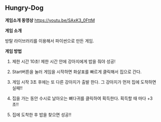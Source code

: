 ## Hungry-Dog

**게임소개 동영상**
 https://youtu.be/SAxK3_0FttM


**게임 소개**

방탈 라이브러리를 이용해서 파이썬으로 만든 게임.

**게임 방법**

1. 제한 시간 10초! 제한 시간 안에 강아지에게 밥을 줘야 성공!

2. Start버튼을 눌러 게임을 시작하면 
   화살표를 빠르게 클릭해서 집으로 간다.

3. 게임 시작 3초 후에는 또 다른 강아지가 출발 한다.
    그 강아지가 먼저 집에 도착하면 실패!!

4. 집을 가는 동안 수시로 날아오는 뼈다귀를 클릭하여 획득한다. 
    획득할 때 마다 +3초!!

5. 집에 도착한 후 밥을 찾으면 성공!!
